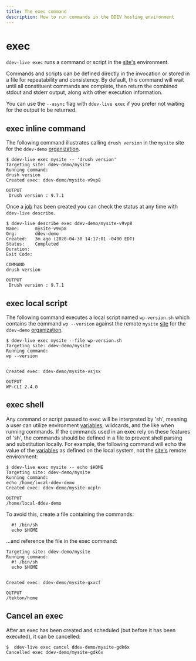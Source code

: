 ```yaml
---
title: The exec command
description: How to run commands in the DDEV hosting environment 
---
```

# exec

`ddev-live exec` runs a command or script in the [site's](sites.md) environment.

Commands and scripts can be defined directly in the invocation or stored in a
file for repeatability and consistency. By default, this command will wait
until all constituent commands are complete, then return the combined stdout
and stderr output, along with other execution information.

You can use the `--async` flag with `ddev-live exec` if you prefer not waiting for the output to be returned.

## exec inline command
The following command illustrates calling `drush version` in the `mysite` site for the `ddev-demo` [organization](organizations.md).
```
$ ddev-live exec mysite -- 'drush version'
Targeting site: ddev-demo/mysite
Running command:
drush version
Created exec: ddev-demo/mysite-v9vp8

OUTPUT
 Drush version : 9.7.1
```
Once a [job](jobs.md) has been created you can check the status at any time with `ddev-live describe`.
```
$ ddev-live describe exec ddev-demo/mysite-v9vp8
Name:      mysite-v9vp8
Org:       ddev-demo
Created:   3m ago (2020-04-30 14:17:01 -0400 EDT)
Status:    Completed
Duration:
Exit Code:

COMMAND
drush version

OUTPUT
 Drush version : 9.7.1
```
## exec local script
The following command executes a local script named `wp-version.sh` which contains the command `wp --version` against the remote `mysite` [site](sites.md) for the `ddev-demo` [organization](organizations.md).
```
$ ddev-live exec mysite --file wp-version.sh
Targeting site: ddev-demo/mysite
Running command:
wp --version


Created exec: ddev-demo/mysite-vsjsx

OUTPUT
WP-CLI 2.4.0
```
## exec shell
Any command or script passed to exec will be interpreted by 'sh', meaning a
user can utilize environment [variables](variables.md), wildcards, and the like when running
commands. If the commands used in an exec rely on these features of 'sh', the
commands should be defined in a file to prevent shell parsing and substitution
locally. For example, the following command will echo the value of the [variables](variables.md)
as defined on the local system, not the [site's](sites.md) remote environment:
```
$ ddev-live exec mysite -- echo $HOME
Targeting site: ddev-demo/mysite
Running command:
echo /home/local-ddev-demo
Created exec: ddev-demo/mysite-xcpln

OUTPUT
/home/local-ddev-demo
```

To avoid this, create a file containing the commands:
```
  #! /bin/sh
  echo $HOME
```
...and reference the file in the exec command:
```$  ddev-live exec mysite --file home.sh
Targeting site: ddev-demo/mysite
Running command:
  #! /bin/sh
  echo $HOME


Created exec: ddev-demo/mysite-gxxcf

OUTPUT
/tekton/home
```
## Cancel an exec
After an exec has been created and scheduled (but before it has been executed),
it can be cancelled:
```
$  ddev-live exec cancel ddev-demo/mysite-gdk6x
Cancelled exec ddev-demo/mysite-gdk6x
```
